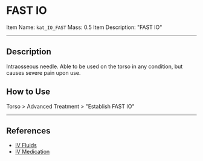 # FAST IO

Item Name: `kat_IO_FAST`
Mass: 0.5
Item Description: "FAST IO"

---

## Description

Intraosseous needle. Able to be used on the torso in any condition, but causes severe pain upon use. 

## How to Use

Torso > Advanced Treatment > "Establish FAST IO"

---

## References
- [IV Fluids](/Hemorrhaging/IV-Fluids.md)
- [IV Medication](/Pharmacy/IV-Medication.md)